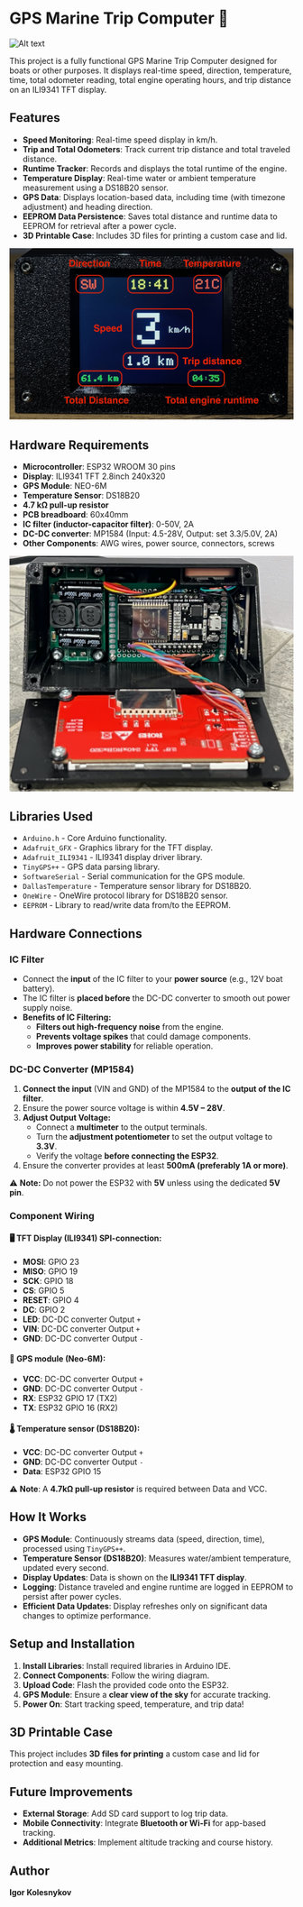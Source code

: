 # GPS Marine Trip Computer 🚤

![Alt text](images/general_view.jpeg)

This project is a fully functional GPS Marine Trip Computer designed for boats or other purposes. It displays real-time speed, direction, temperature, time, total odometer reading, total engine operating hours, and trip distance on an ILI9341 TFT display.

## Features
* **Speed Monitoring**: Real-time speed display in km/h.
* **Trip and Total Odometers**: Track current trip distance and total traveled distance.
* **Runtime Tracker**: Records and displays the total runtime of the engine.
* **Temperature Display**: Real-time water or ambient temperature measurement using a DS18B20 sensor.
* **GPS Data**: Displays location-based data, including time (with timezone adjustment) and heading direction.
* **EEPROM Data Persistence**: Saves total distance and runtime data to EEPROM for retrieval after a power cycle.
* **3D Printable Case**: Includes 3D files for printing a custom case and lid.

![Alt text](images/tft.jpeg)

## Hardware Requirements
* **Microcontroller**: ESP32 WROOM 30 pins
* **Display**: ILI9341 TFT 2.8inch 240x320
* **GPS Module**: NEO-6M
* **Temperature Sensor**: DS18B20
* **4.7 kΩ pull-up resistor**
* **PCB breadboard**: 60x40mm
* **IC filter (inductor-capacitor filter)**: 0-50V, 2A
* **DC-DC converter**: MP1584 (Input: 4.5-28V, Output: set 3.3/5.0V, 2A)
* **Other Components**: AWG wires, power source, connectors, screws

![Alt text](images/hardware.jpeg)

## Libraries Used
* `Arduino.h` - Core Arduino functionality.
* `Adafruit_GFX` - Graphics library for the TFT display.
* `Adafruit_ILI9341` - ILI9341 display driver library.
* `TinyGPS++` - GPS data parsing library.
* `SoftwareSerial` - Serial communication for the GPS module.
* `DallasTemperature` - Temperature sensor library for DS18B20.
* `OneWire` - OneWire protocol library for DS18B20 sensor.
* `EEPROM` - Library to read/write data from/to the EEPROM.

## Hardware Connections

### IC Filter
* Connect the **input** of the IC filter to your **power source** (e.g., 12V boat battery).
* The IC filter is **placed before** the DC-DC converter to smooth out power supply noise.
* **Benefits of IC Filtering:**
  * **Filters out high-frequency noise** from the engine.
  * **Prevents voltage spikes** that could damage components.
  * **Improves power stability** for reliable operation.

### DC-DC Converter (MP1584)
1. **Connect the input** (VIN and GND) of the MP1584 to the **output of the IC filter**.
2. Ensure the power source voltage is within **4.5V – 28V**.
3. **Adjust Output Voltage:**
   * Connect a **multimeter** to the output terminals.
   * Turn the **adjustment potentiometer** to set the output voltage to **3.3V**.
   * Verify the voltage **before connecting the ESP32**.
4. Ensure the converter provides at least **500mA (preferably 1A or more)**.

⚠ **Note:** Do not power the ESP32 with **5V** unless using the dedicated **5V pin**.

### Component Wiring

#### 🖥 TFT Display (ILI9341) SPI-connection:
* **MOSI**: GPIO 23
* **MISO**: GPIO 19
* **SCK**: GPIO 18
* **CS**: GPIO 5
* **RESET**: GPIO 4
* **DC**: GPIO 2
* **LED**: DC-DC converter Output `+`
* **VIN**: DC-DC converter Output `+`
* **GND**: DC-DC converter Output `-`

#### 📡 GPS module (Neo-6M):
* **VCC**: DC-DC converter Output `+`
* **GND**: DC-DC converter Output `-`
* **RX**: ESP32 GPIO 17 (TX2)
* **TX**: ESP32 GPIO 16 (RX2)

#### 🌡 Temperature sensor (DS18B20):
* **VCC**: DC-DC converter Output `+`
* **GND**: DC-DC converter Output `-`
* **Data**: ESP32 GPIO 15

⚠ **Note**: A **4.7kΩ pull-up resistor** is required between Data and VCC.

## How It Works
* **GPS Module**: Continuously streams data (speed, direction, time), processed using `TinyGPS++`.
* **Temperature Sensor (DS18B20)**: Measures water/ambient temperature, updated every second.
* **Display Updates**: Data is shown on the **ILI9341 TFT display**.
* **Logging**: Distance traveled and engine runtime are logged in EEPROM to persist after power cycles.
* **Efficient Data Updates**: Display refreshes only on significant data changes to optimize performance.

## Setup and Installation
1. **Install Libraries**: Install required libraries in Arduino IDE.
2. **Connect Components**: Follow the wiring diagram.
3. **Upload Code**: Flash the provided code onto the ESP32.
4. **GPS Module**: Ensure a **clear view of the sky** for accurate tracking.
5. **Power On**: Start tracking speed, temperature, and trip data!

## 3D Printable Case
This project includes **3D files for printing** a custom case and lid for protection and easy mounting.

## Future Improvements
* **External Storage**: Add SD card support to log trip data.
* **Mobile Connectivity**: Integrate **Bluetooth or Wi-Fi** for app-based tracking.
* **Additional Metrics**: Implement altitude tracking and course history.

## Author
**Igor Kolesnykov**
